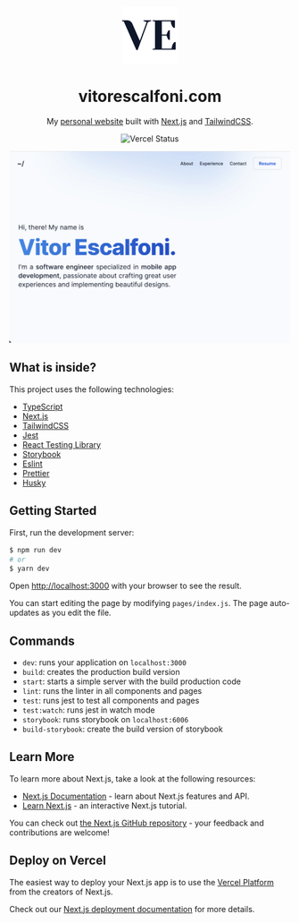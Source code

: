 
<div align="center">
  <img alt="Logo" src="https://raw.githubusercontent.com/scalfs/personal-website/main/public/icon.svg" width="100" />
</div>
<h1 align="center">
  vitorescalfoni.com
</h1>
<p align="center">
  My <a href="https://vitorescalfoni.com" target="_blank">personal website</a> built with <a href="https://www.nextjs.org/" target="_blank">Next.js</a> and <a href="https://tailwindcss.com/" target="_blank">TailwindCSS</a>.
</p>

<p align="center">
  <img src="https://img.shields.io/github/deployments/scalfs/personal-website/production?label=vercel&logo=vercel&logoColor=white" alt="Vercel Status" />
</p>

![demo](https://raw.githubusercontent.com/scalfs/personal-website/main/public/og.png)


## What is inside?

This project uses the following technologies:

- [TypeScript](https://www.typescriptlang.org/)
- [Next.js](https://nextjs.org/)
- [TailwindCSS](https://tailwindcss.com/)
- [Jest](https://jestjs.io/)
- [React Testing Library](https://testing-library.com/docs/react-testing-library/intro)
- [Storybook](https://storybook.js.org/)
- [Eslint](https://eslint.org/)
- [Prettier](https://prettier.io/)
- [Husky](https://github.com/typicode/husky)

## Getting Started

First, run the development server:

```bash
$ npm run dev
# or
$ yarn dev
```

Open [http://localhost:3000](http://localhost:3000) with your browser to see the result.

You can start editing the page by modifying `pages/index.js`. The page auto-updates as you edit the file.

## Commands

- `dev`: runs your application on `localhost:3000`
- `build`: creates the production build version
- `start`: starts a simple server with the build production code
- `lint`: runs the linter in all components and pages
- `test`: runs jest to test all components and pages
- `test:watch`: runs jest in watch mode
- `storybook`: runs storybook on `localhost:6006`
- `build-storybook`: create the build version of storybook

## Learn More

To learn more about Next.js, take a look at the following resources:

- [Next.js Documentation](https://nextjs.org/docs) - learn about Next.js features and API.
- [Learn Next.js](https://nextjs.org/learn) - an interactive Next.js tutorial.

You can check out [the Next.js GitHub repository](https://github.com/vercel/next.js/) - your feedback and contributions are welcome!

## Deploy on Vercel

The easiest way to deploy your Next.js app is to use the [Vercel Platform](https://vercel.com/new?utm_medium=default-template&filter=next.js&utm_source=create-next-app&utm_campaign=create-next-app-readme) from the creators of Next.js.

Check out our [Next.js deployment documentation](https://nextjs.org/docs/deployment) for more details.

